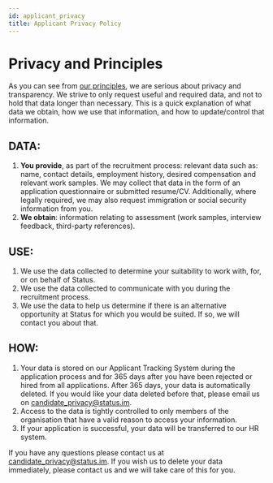 ```yaml
---
id: applicant_privacy
title: Applicant Privacy Policy 
---
```


# Privacy and Principles

As you can see from [our principles](./our_principles.html), we are serious about privacy and transparency. We strive to only request useful and required data, and not to hold that data longer than necessary. This is a quick explanation of what data we obtain, how we use that information, and how to update/control that information. 

## DATA:

1. **You provide**, as part of the recruitment process: relevant data such as: name, contact details, employment history, desired compensation and relevant work samples. We may collect that data in the form of an application questionnaire or submitted resume/CV. Additionally, where legally required, we may also request immigration or social security information from you.
2. **We obtain**: information relating to assessment (work samples, interview feedback, third-party references).


## USE:

1. We use the data collected to determine your suitability to work with, for, or on behalf of Status.
2. We use the data collected to communicate with you during the recruitment process.
3. We use the data to help us determine if there is an alternative opportunity at Status for which you would be suited. If so, we will contact you about that.


## HOW:

1. Your data is stored on our Applicant Tracking System during the application process and for 365 days after you have been rejected or hired from all applications. After 365 days, your data is automatically deleted. If you would like your data deleted before that, please email us on [candidate_privacy@status.im](mailto:candidate_privacy@status.im).
2. Access to the data is tightly controlled to only members of the organisation that have a valid reason to access your information.
3. If your application is successful, your data will be transferred to our HR system.

If you have any questions please contact us at [candidate_privacy@status.im](mailto:candidate_privacy@status.im). If you wish us to delete your data immediately, please contact us and we will take care of this for you.